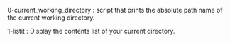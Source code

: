 0-current_working_directory : script that prints the absolute path name of the current working directory.

1-listit : Display the contents list of your current directory.

